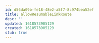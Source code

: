 ```yaml
---
id: d56da09b-fe18-48e2-a5f7-8c974bea52ef
title: allowResumableLinkRoute
desc: ''
updated: 1618573905129
created: 1618573905129
stub: true
---
```



